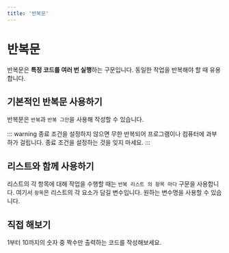 ```yaml
---
title: '반복문'
---
```


<script setup>
import CodeRunner from "../../docs-component/code-runner.vue"
</script>

# 반복문

반복문은 **특정 코드를 여러 번 실행**하는 구문입니다. 동일한 작업을 반복해야 할 때 유용합니다.

## 기본적인 반복문 사용하기

반복문은 `반복`과 `반복 그만`을 사용해 작성할 수 있습니다.

::: warning
종료 조건을 설정하지 않으면 무한 반복되어 프로그램이나 컴퓨터에 과부하가 걸립니다. 종료 조건을 설정하는 것을 잊지 마세요.
:::

<CodeRunner :code='`실행한_횟수: 0\n
반복
    실행한_횟수: 실행한_횟수 + 1
    실행한_횟수 보여주기\n
    만약 실행한_횟수 = 5 이면
        반복 그만`' />

## 리스트와 함께 사용하기

리스트의 각 항목에 대해 작업을 수행할 때는 `반복 리스트 의 항목 마다` 구문을 사용합니다. 여기서 `항목`은 리스트의 각 요소가 담길 변수입니다. 원하는 변수명을 사용할 수 있습니다.

<CodeRunner :code='`과일들: ["사과", "바나나", "딸기", "포도"]\n
반복 과일들 의 과일 마다
    과일 + "가 있습니다" 보여주기`' />

## 직접 해보기

1부터 10까지의 숫자 중 짝수만 출력하는 코드를 작성해보세요.

<CodeRunner :challenge='{
output: "2\n4\n6\n8\n10",
answerCode: `숫자: 1
반복
    만약 숫자 > 10 이면
        반복 그만
    만약 숫자 % 2 = 0 이면
        숫자 보여주기
    숫자: 숫자 + 1`
}' code="숫자: 1" />
